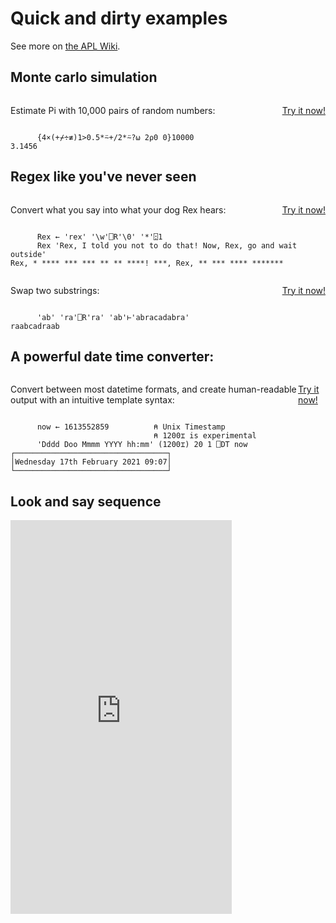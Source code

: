 # Quick and dirty examples
See more on [the APL Wiki](https://apl.wiki/Simple_examples).

## Monte carlo simulation

<div style="display:flex; justify-content:space-between;" class="apl-example-title">
	<p>Estimate Pi with 10,000 pairs of random numbers:</p>
	<p><a href="https://tryapl.org/?clear&q=%7B4%C3%97(%2B%E2%8C%BF%C3%B7%E2%89%A2)1%3E0.5*%E2%8D%A8%2B%2F2*%E2%8D%A8%3F%E2%8D%B5%202%E2%8D%B40%200%7D10000&run">Try it now!</a></p>
</div>

```APL
      {4×(+⌿÷≢)1>0.5*⍨+/2*⍨?⍵ 2⍴0 0}10000
3.1456
```

## Regex like you've never seen

<div style="display:flex; justify-content:space-between;" class="apl-example-title">
	<p>Convert what you say into what your dog Rex hears:</p>
	<p><a href="https://tryapl.org/?clear&q=Rex%20%E2%86%90%20%27rex%27%20%27\w%27%E2%8E%95R%27\0%27%20%27*%27%E2%8D%A01%20%20%20%E2%8B%84%20%20%20Rex%20%27Rex%2C%20I%20told%20you%20not%20to%20do%20that!%20Now%2C%20Rex%2C%20go%20and%20wait%20outside%27&run">Try it now!</a></p>
</div>

```APL
      Rex ← 'rex' '\w'⎕R'\0' '*'⍠1
      Rex 'Rex, I told you not to do that! Now, Rex, go and wait outside'
Rex, * **** *** *** ** ** ****! ***, Rex, ** *** **** *******
```

<div style="display:flex; justify-content:space-between;" class="apl-example-title">
	<p>Swap two substrings:</p>
	<p><a href="https://tryapl.org/?clear&q=%27ab%27%20%27ra%27%E2%8E%95R%27ra%27%20%27ab%27%E2%8A%A2%27abracadabra%27&run">Try it now!</a></p>
</div>

```APL
      'ab' 'ra'⎕R'ra' 'ab'⊢'abracadabra'
raabcadraab
```

## A powerful date time converter:

<div style="display:flex; justify-content:space-between;" class="apl-example-title">
<p>Convert between most datetime formats, and create human-readable output with an intuitive template syntax:</p>
<p><a href="https://tryapl.org/?clear&q=%27Dddd%20Doo%20Mmmm%20YYYY%20hh%3Amm%27%20(1200%E2%8C%B6)%201%20%E2%8E%95DT%20%E2%8A%82%E2%8E%95TS&run">Try it now!</a></p>
</div>

```APL
      now ← 1613552859          ⍝ Unix Timestamp
                                ⍝ 1200⌶ is experimental
      'Dddd Doo Mmmm YYYY hh:mm' (1200⌶) 20 1 ⎕DT now
┌──────────────────────────────────┐
│Wednesday 17th February 2021 09:07│
└──────────────────────────────────┘
```

## Look and say sequence


<iframe width="354" height="630" src="https://www.youtube.com/embed/mPnfLfPPbY0" title="Look and Say Sequence in Dyalog APL" frameborder="0" allow="accelerometer; autoplay; clipboard-write; encrypted-media; gyroscope; picture-in-picture; web-share" allowfullscreen></iframe>